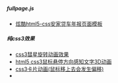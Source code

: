 ##### fullpage.js

* [炫酷html5-css安家贷车年报页面模板](http://www.17sucai.com/pins/demo-show?id=17117)



##### 纯css3效果

* [css3彗星旋转动画效果](http://www.17sucai.com/pins/demo-show?id=23035)
* [html5 css3鼠标悬停方向感知文字3D动画](http://www.17sucai.com/pins/demo-show?id=23220)
* [css3卡片动画(鼠标移上去会发生偏移)](http://www.5iweb.com.cn/html5-css3-effects/915.html)
* 